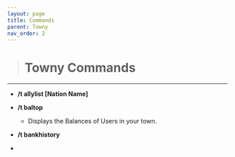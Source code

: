 ```yaml
---
layout: page
title: Commands
parent: Towny
nav_order: 2
---
```


> # Towny Commands

---

 - **/t allylist [Nation Name]**
   
 - **/t baltop**
 
   - Displays the Balances of Users in your town.

 - **/t bankhistory**

-
